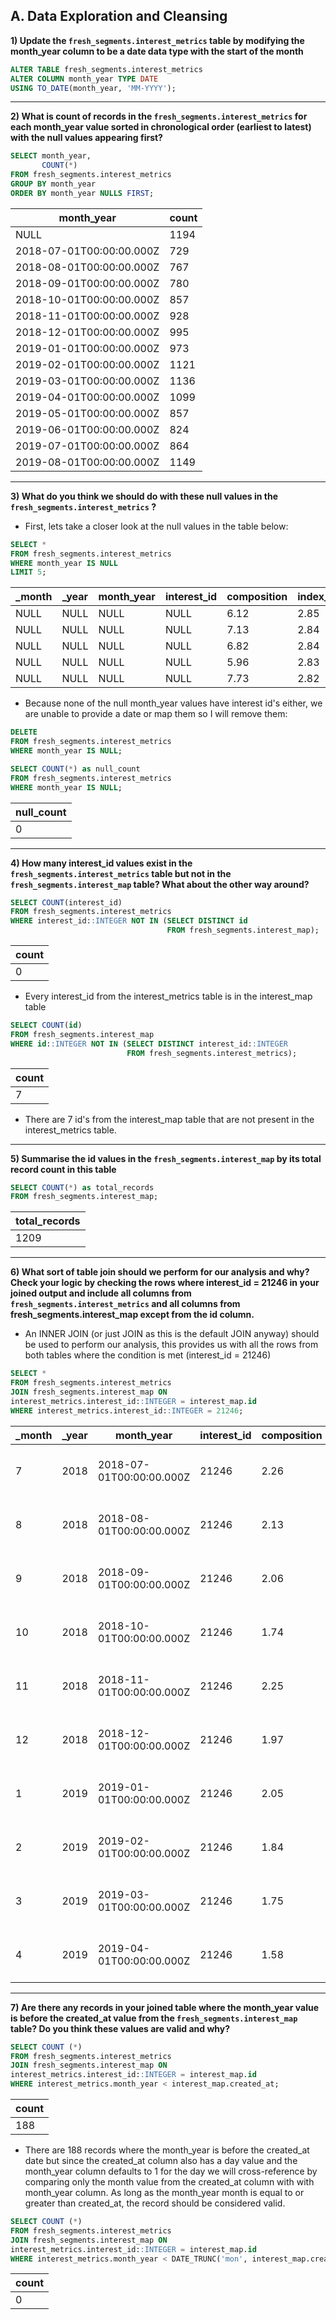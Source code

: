 ## A. Data Exploration and Cleansing

**1) Update the `fresh_segments.interest_metrics` table by modifying the month_year column to be a date data type with the start of the month**
```sql
ALTER TABLE fresh_segments.interest_metrics
ALTER COLUMN month_year TYPE DATE 
USING TO_DATE(month_year, 'MM-YYYY');
```

---

**2) What is count of records in the `fresh_segments.interest_metrics` for each month_year value sorted in chronological order (earliest to latest) with the null values appearing first?**
```sql
SELECT month_year,
	   COUNT(*)
FROM fresh_segments.interest_metrics
GROUP BY month_year
ORDER BY month_year NULLS FIRST;
```
| month_year               | count |
| ------------------------ | ----- |
| NULL                     | 1194  |
| 2018-07-01T00:00:00.000Z | 729   |
| 2018-08-01T00:00:00.000Z | 767   |
| 2018-09-01T00:00:00.000Z | 780   |
| 2018-10-01T00:00:00.000Z | 857   |
| 2018-11-01T00:00:00.000Z | 928   |
| 2018-12-01T00:00:00.000Z | 995   |
| 2019-01-01T00:00:00.000Z | 973   |
| 2019-02-01T00:00:00.000Z | 1121  |
| 2019-03-01T00:00:00.000Z | 1136  |
| 2019-04-01T00:00:00.000Z | 1099  |
| 2019-05-01T00:00:00.000Z | 857   |
| 2019-06-01T00:00:00.000Z | 824   |
| 2019-07-01T00:00:00.000Z | 864   |
| 2019-08-01T00:00:00.000Z | 1149  |

---

**3) What do you think we should do with these null values in the `fresh_segments.interest_metrics` ?**

- First, lets take a closer look at the null values in the table below:
```sql
SELECT *
FROM fresh_segments.interest_metrics
WHERE month_year IS NULL
LIMIT 5;
```
| _month | _year | month_year | interest_id | composition | index_value | ranking | percentile_ranking |
| ------ | ----- | ---------- | ----------- | ----------- | ----------- | ------- | ------------------ |
| NULL   | NULL  | NULL       | NULL        | 6.12        | 2.85        | 43      | 96.4               |
| NULL   | NULL  | NULL       | NULL        | 7.13        | 2.84        | 45      | 96.23              |
| NULL   | NULL  | NULL       | NULL        | 6.82        | 2.84        | 45      | 96.23              |
| NULL   | NULL  | NULL       | NULL        | 5.96        | 2.83        | 47      | 96.06              |
| NULL   | NULL  | NULL       | NULL        | 7.73        | 2.82        | 48      | 95.98              |

- Because none of the null month_year values have interest id's either, we are unable to provide a date or map them so I will remove them: 
```sql
DELETE
FROM fresh_segments.interest_metrics
WHERE month_year IS NULL;
```
```sql
SELECT COUNT(*) as null_count
FROM fresh_segments.interest_metrics
WHERE month_year IS NULL;
```
| null_count |
| ---------- |
| 0          |

---

**4) How many interest_id values exist in the `fresh_segments.interest_metrics` table but not in the `fresh_segments.interest_map` table? What about the other way around?**
```sql
SELECT COUNT(interest_id)
FROM fresh_segments.interest_metrics
WHERE interest_id::INTEGER NOT IN (SELECT DISTINCT id
                                   FROM fresh_segments.interest_map);
```
| count |
| ----- |
| 0     |

- Every interest_id from the interest_metrics table is in the interest_map table

```sql
SELECT COUNT(id)
FROM fresh_segments.interest_map
WHERE id::INTEGER NOT IN (SELECT DISTINCT interest_id::INTEGER
                          FROM fresh_segments.interest_metrics);
```
| count |
| ----- |
| 7     |

- There are 7 id's from the interest_map table that are not present in the interest_metrics table.

---

**5) Summarise the id values in the `fresh_segments.interest_map` by its total record count in this table**
```sql
SELECT COUNT(*) as total_records
FROM fresh_segments.interest_map;
```
| total_records |
| ------------- |
| 1209          |

---

**6) What sort of table join should we perform for our analysis and why? Check your logic by checking the rows where interest_id = 21246 in your joined output and include all columns from `fresh_segments.interest_metrics` and all columns from fresh_segments.interest_map except from the id column.**

- An INNER JOIN (or just JOIN as this is the default JOIN anyway) should be used to perform our analysis, this provides us with all the rows from both tables where the condition is met (interest_id = 21246)
```sql
SELECT * 
FROM fresh_segments.interest_metrics
JOIN fresh_segments.interest_map ON
interest_metrics.interest_id::INTEGER = interest_map.id
WHERE interest_metrics.interest_id::INTEGER = 21246;
```
| _month | _year | month_year               | interest_id | composition | index_value | ranking | percentile_ranking | id    | interest_name                    | interest_summary                                      | created_at               | last_modified            |
| ------ | ----- | ------------------------ | ----------- | ----------- | ----------- | ------- | ------------------ | ----- | -------------------------------- | ----------------------------------------------------- | ------------------------ | ------------------------ |
| 7      | 2018  | 2018-07-01T00:00:00.000Z | 21246       | 2.26        | 0.65        | 722     | 0.96               | 21246 | Readers of El Salvadoran Content | People reading news from El Salvadoran media sources. | 2018-06-11T17:50:04.000Z | 2018-06-11T17:50:04.000Z |
| 8      | 2018  | 2018-08-01T00:00:00.000Z | 21246       | 2.13        | 0.59        | 765     | 0.26               | 21246 | Readers of El Salvadoran Content | People reading news from El Salvadoran media sources. | 2018-06-11T17:50:04.000Z | 2018-06-11T17:50:04.000Z |
| 9      | 2018  | 2018-09-01T00:00:00.000Z | 21246       | 2.06        | 0.61        | 774     | 0.77               | 21246 | Readers of El Salvadoran Content | People reading news from El Salvadoran media sources. | 2018-06-11T17:50:04.000Z | 2018-06-11T17:50:04.000Z |
| 10     | 2018  | 2018-10-01T00:00:00.000Z | 21246       | 1.74        | 0.58        | 855     | 0.23               | 21246 | Readers of El Salvadoran Content | People reading news from El Salvadoran media sources. | 2018-06-11T17:50:04.000Z | 2018-06-11T17:50:04.000Z |
| 11     | 2018  | 2018-11-01T00:00:00.000Z | 21246       | 2.25        | 0.78        | 908     | 2.16               | 21246 | Readers of El Salvadoran Content | People reading news from El Salvadoran media sources. | 2018-06-11T17:50:04.000Z | 2018-06-11T17:50:04.000Z |
| 12     | 2018  | 2018-12-01T00:00:00.000Z | 21246       | 1.97        | 0.7         | 983     | 1.21               | 21246 | Readers of El Salvadoran Content | People reading news from El Salvadoran media sources. | 2018-06-11T17:50:04.000Z | 2018-06-11T17:50:04.000Z |
| 1      | 2019  | 2019-01-01T00:00:00.000Z | 21246       | 2.05        | 0.76        | 954     | 1.95               | 21246 | Readers of El Salvadoran Content | People reading news from El Salvadoran media sources. | 2018-06-11T17:50:04.000Z | 2018-06-11T17:50:04.000Z |
| 2      | 2019  | 2019-02-01T00:00:00.000Z | 21246       | 1.84        | 0.68        | 1109    | 1.07               | 21246 | Readers of El Salvadoran Content | People reading news from El Salvadoran media sources. | 2018-06-11T17:50:04.000Z | 2018-06-11T17:50:04.000Z |
| 3      | 2019  | 2019-03-01T00:00:00.000Z | 21246       | 1.75        | 0.67        | 1123    | 1.14               | 21246 | Readers of El Salvadoran Content | People reading news from El Salvadoran media sources. | 2018-06-11T17:50:04.000Z | 2018-06-11T17:50:04.000Z |
| 4      | 2019  | 2019-04-01T00:00:00.000Z | 21246       | 1.58        | 0.63        | 1092    | 0.64               | 21246 | Readers of El Salvadoran Content | People reading news from El Salvadoran media sources. | 2018-06-11T17:50:04.000Z | 2018-06-11T17:50:04.000Z |

---

**7) Are there any records in your joined table where the month_year value is before the created_at value from the `fresh_segments.interest_map` table? Do you think these values are valid and why?**
```sql
SELECT COUNT (*) 
FROM fresh_segments.interest_metrics
JOIN fresh_segments.interest_map ON
interest_metrics.interest_id::INTEGER = interest_map.id
WHERE interest_metrics.month_year < interest_map.created_at;
```
| count |
| ----- |
| 188   |

- There are 188 records where the month_year is before the created_at date but since the created_at column also has a day value and the month_year column defaults to 1 for the day we will cross-reference by comparing only the month value from the created_at column with with month_year column. As long as the month_year month is equal to or greater than created_at, the record should be considered valid.

```sql
SELECT COUNT (*) 
FROM fresh_segments.interest_metrics
JOIN fresh_segments.interest_map ON
interest_metrics.interest_id::INTEGER = interest_map.id
WHERE interest_metrics.month_year < DATE_TRUNC('mon', interest_map.created_at::DATE);
```
| count |
| ----- |
| 0     |

